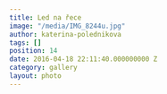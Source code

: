 ```yaml
---
title: Led na řece
image: "/media/IMG_8244u.jpg"
author: katerina-polednikova
tags: []
position: 14
date: 2016-04-18 22:11:40.000000000 Z
category: gallery
layout: photo
---
```

